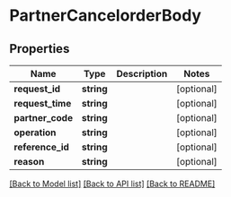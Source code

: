 # PartnerCancelorderBody

## Properties
Name | Type | Description | Notes
------------ | ------------- | ------------- | -------------
**request_id** | **string** |  | [optional] 
**request_time** | **string** |  | [optional] 
**partner_code** | **string** |  | [optional] 
**operation** | **string** |  | [optional] 
**reference_id** | **string** |  | [optional] 
**reason** | **string** |  | [optional] 

[[Back to Model list]](../../README.md#documentation-for-models) [[Back to API list]](../../README.md#documentation-for-api-endpoints) [[Back to README]](../../README.md)

